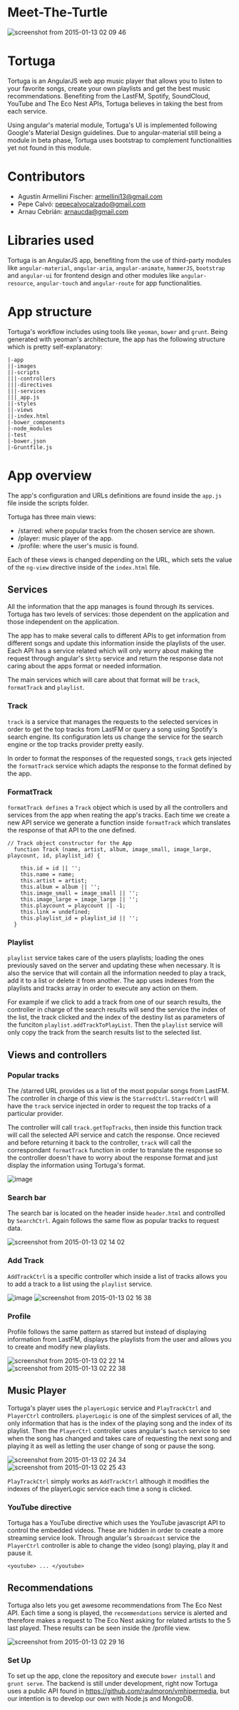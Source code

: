 Meet-The-Turtle
===============
![screenshot from 2015-01-13 02 09 46](https://cloud.githubusercontent.com/assets/6149085/5714462/6a706f0c-9ac9-11e4-9dc1-be9af4bcc0c4.png)
# Tortuga #
Tortuga is an AngularJS web app music player that allows you to listen to your favorite songs, create your own playlists and get the best music recommendations. Benefiting from the LastFM, Spotify, SoundCloud, YouTube and The Eco Nest APIs, Tortuga believes in taking the best from each service.

Using angular's material module, Tortuga's UI is implemented following Google's Material Design guidelines. Due to angular-material still being a module in beta phase, Tortuga uses bootstrap to complement functionalities yet not found in this module. 

# Contributors #
- Agustín Armellini Fischer: armellini13@gmail.com
- Pepe Calvó: pepecalvocalzado@gmail.com
- Arnau Cebrián: arnaucda@gmail.com

# Libraries used #
Tortuga is an AngularJS app, benefiting from the use of third-party modules like `angular-material`, `angular-aria`, `angular-animate`, `hammerJS`, `bootstrap` and `angular-ui` for frontend design and other modules like `angular-resource`, `angular-touch` and `angular-route` for app functionalities.

# App structure #
Tortuga's workflow includes using tools like `yeoman`, `bower` and `grunt`. Being generated with yeoman's architecture, the app has the following structure which is pretty self-explanatory:

```
|-app
||-images
||-scripts
|||-controllers
|||-directives
|||-services
|||_app.js
||-styles
||-views
||-index.html
|-bower_components
|-node_modules
|-test
|-bower.json
|-Gruntfile.js
```
# App overview #
The app's configuration and URLs definitions are found inside the `app.js` file inside the scripts folder. 

Tortuga has three main views:
  - /starred: where popular tracks from the chosen service are shown.
  - /player: music player of the app.
  - /profile: where the user's music is found.

Each of these views is changed depending on the URL, which sets the value of the `ng-view` directive inside of the `index.html` file. 

## Services ##
All the information that the app manages is found through its services. Tortuga has two levels of services: those dependent on the application and those independent on the application.  

The app has to make several calls to different APIs to get information from different songs and update this information inside the playlists of the user. Each API has a service related which will only worry about making the request through angular's `$http` service and return the response data not caring about the apps format or needed information.

The main services which will care about that format will be `track`, `formatTrack` and `playlist`.

### Track ###
`track` is a service that manages the requests to the selected services in order to get the top tracks from LastFM or query a song using Spotify's search engine. Its configuration lets us change the service for the search engine or the top tracks provider pretty easily. 

In order to format the responses of the requested songs, `track` gets injected the `formatTrack` service which adapts the response to the format defined by the app.

### FormatTrack ###
`formatTrack defines` a `Track` object which is used by all the controllers and services from the app when reating the app's tracks. Each time we create a new API service we generate a function inside `formatTrack` which translates the response of that API to the one defined.
  
  ```
  // Track object constructor for the App
    function Track (name, artist, album, image_small, image_large, playcount, id, playlist_id) {

      this.id = id || '';
      this.name = name;
      this.artist = artist;
      this.album = album || '';
      this.image_small = image_small || '';
      this.image_large = image_large || '';
      this.playcount = playcount || -1;
      this.link = undefined;
      this.playlist_id = playlist_id || '';
    }
  ```
### Playlist ###
`playlist` service takes care of the users playlists; loading the ones previously saved on the server and updating these when necessary. It is also the service that will contain all the information needed to play a track, add it to a list or delete it from another. The app uses indexes from the playlists and tracks array in order to execute any action on them.

For example if we click to add a track from one of our search results, the controller in charge of the search results will send the service the index of the list, the track clicked and the index of the destiny list as parameters of the funciton `playlist.addTrackToPlayList`. Then the `playlist` service will only copy the track from the search results list to the selected list.

## Views and controllers ##
### Popular tracks ###
The /starred URL provides us a list of the most popular songs from LastFM. The controller in charge of this view is the `StarredCtrl`. `StarredCtrl` will have the `track` service injected in order to request the top tracks of a particular provider. 

The controller will call `track.getTopTracks`, then inside this function track will call the selected API service and catch the response. Once recieved and before returning it back to the controller, `track` will call the correspondant `formatTrack` function in order to translate the response so the controller doesn't have to worry about the response format and just display the information using Tortuga's format.

![image](https://cloud.githubusercontent.com/assets/6149085/5714474/ad1e5a94-9ac9-11e4-8970-66ed044c63f4.png)

### Search bar ###
The search bar is located on the header inside `header.html` and controlled by `SearchCtrl`. Again follows the same flow as popular tracks to request data.

![screenshot from 2015-01-13 02 14 02](https://cloud.githubusercontent.com/assets/6149085/5714491/f84d0ee8-9ac9-11e4-8b6b-22a6612a9a34.png)

### Add Track ### 
`AddTrackCtrl` is a specific controller which inside a list of tracks allows you to add a track to a list using the `playlist` service.

![image](https://cloud.githubusercontent.com/assets/6149085/5714501/2afb4f30-9aca-11e4-8026-eea4c7d109f8.png)
![screenshot from 2015-01-13 02 16 38](https://cloud.githubusercontent.com/assets/6149085/5714527/cc6785d2-9aca-11e4-88b6-c31b199ad2fd.png)

### Profile ###
Profile follows the same pattern as starred but instead of displaying information from LastFM, displays the playlists from the user and allows you to create and modify new playlists.

![screenshot from 2015-01-13 02 22 14](https://cloud.githubusercontent.com/assets/6149085/5714552/15dbb102-9acb-11e4-8121-378542b980a0.png)
![screenshot from 2015-01-13 02 22 38](https://cloud.githubusercontent.com/assets/6149085/5714560/3108de50-9acb-11e4-8892-49c3e2a4f605.png)

## Music Player ##
Tortuga's player uses the `playerLogic` service and `PlayTrackCtrl` and `PlayerCtrl` controllers. `playerLogic` is one of the simplest services of all, the only information that has is the index of the playing song and the index of its playlist. Then the `PlayerCtrl` controller uses angular's `$watch` service to see when the song has changed and takes care of requesting the next song and playing it as well as letting the user change of song or pause the song.

![screenshot from 2015-01-13 02 24 34](https://cloud.githubusercontent.com/assets/6149085/5714596/a03e5ffc-9acb-11e4-969b-095e160b1e5c.png)
![screenshot from 2015-01-13 02 25 43](https://cloud.githubusercontent.com/assets/6149085/5714601/a9b9d7c8-9acb-11e4-8fc8-77fd63834190.png)

`PlayTrackCtrl` simply works as `AddTrackCtrl` although it modifies the indexes of the playerLogic service each time a song is clicked.

### YouTube directive ###
Tortuga has a YouTube directive which uses the YouTube javascript API to control the embedded videos. These are hidden in order to create a more streaming service look. Through angular's `$broadcast` service the `PlayerCtrl` controller is able to change the video (song) playing, play it and pause it. 

```
<youtube> ... </youtube>
```

## Recommendations ##
Tortuga also lets you get awesome recommendations from The Eco Nest API. Each time a song is played, the `recommendations` service is alerted and therefore makes a request to The Eco Nest asking for related artists to the 5 last played. These results can be seen inside the /profile view.

![screenshot from 2015-01-13 02 29 16](https://cloud.githubusercontent.com/assets/6149085/5714630/fe63bf46-9acb-11e4-8758-f62f71256f40.png)

### Set Up ###
To set up the app, clone the repository and execute `bower install` and `grunt serve`. The backend is still under development, right now Tortuga uses a public API found in https://github.com/raulmoron/vmhipermedia, but our intention is to develop our own with Node.js and MongoDB.


